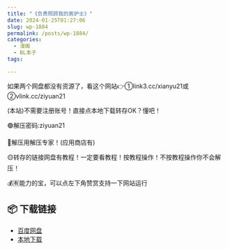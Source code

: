 ```yaml
---
title: "《负责照顾我的男护士》"
date: 2024-01-25T01:27:06
slug: wp-1884
permalink: /posts/wp-1884/
categories:
  - 漫画
  - BL本子
tags:

---
```


如果两个网盘都没有资源了，看这个网站👉①link3.cc/xianyu21或②vlink.cc/ziyuan21

(本站)不需要注册账号！直接点本地下载转存OK？懂吧！

🟢解压密码:ziyuan21

🔵解压用解压专家！(应用商店有)

🟡转存的链接网盘有教程！一定要看教程！按教程操作！不按教程操作你不会解压！

💰🈶能力的宝，可以点左下角赞赏支持一下网站运行

## 📦 下载链接
- [百度网盘](https://blziyuan21.com/pay-download/1884?key=d980e0adee&down_id=0)
- [本地下载](https://blziyuan21.com/pay-download/1884?key=d980e0adee&down_id=1)

